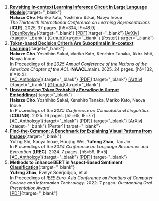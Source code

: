 1. [**Revisiting In-context Learning Inference Circuit in Large Language Models**](https://openreview.net/forum?id=xizpnYNvQq){:target="_blank"}  
   **Hakaze Cho**, Mariko Kato, Yoshihiro Sakai, Naoya Inoue  
   *The Thirteenth International Conference on Learning Representations* (**ICLR**), 2025. 37 pages. [h5=304, IF=48.9]  
   [\[OpenReview\]](https://openreview.net/forum?id=xizpnYNvQq){:target="_blank"} 
   [\[PDF\]](https://openreview.net/pdf?id=xizpnYNvQq){:target="_blank"} 
   [\[ArXiv\]](https://arxiv.org/abs/2410.04468){:target="_blank"} 
   [\[Github\]](https://github.com/hc495/ICL_Circuit){:target="_blank"} 
   [\[Poster\]](https://iclr.cc/virtual/2025/poster/27767){:target="_blank"}  
2. [**Token-based Decision Criteria Are Suboptimal in In-context Learning**](https://aclanthology.org/2025.naacl-long.278/){:target="_blank"}  
   **Hakaze Cho**, Yoshihiro Sakai, Mariko Kato, Kenshiro Tanaka, Akira Ishii, Naoya Inoue  
   In Proceedings of *the 2025 Annual Conference of the Nations of the Americas Chapter of the ACL* (**NAACL**.main). 2025. 24 pages. [h5=132, IF=16.5]  
   [\[ACLAnthology\]](https://aclanthology.org/2025.naacl-long.278/){:target="_blank"} 
   [\[PDF\]](https://aclanthology.org/2025.naacl-long.278.pdf){:target="_blank"} 
   [\[ArXiv\]](https://arxiv.org/abs/2406.16535){:target="_blank"} 
   [\[Github\]](https://github.com/hc495/Hidden_Calibration){:target="_blank"} 
3. [**Understanding Token Probability Encoding in Output Embeddings**](https://aclanthology.org/2025.coling-main.708/){:target="_blank"}  
   **Hakaze Cho**, Yoshihiro Sakai, Kenshiro Tanaka, Mariko Kato, Naoya Inoue  
   In Proceedings of *the 2025 Conference on Computational Linguistics* (**COLING**). 2025. 16 pages. [h5=65, IF=7.7]  
   [\[ACLAnthology\]](https://aclanthology.org/2025.coling-main.708/){:target="_blank"} 
   [\[PDF\]](https://aclanthology.org/2025.coling-main.708.pdf){:target="_blank"} 
   [\[ArXiv\]](https://arxiv.org/abs/2406.01468){:target="_blank"} 
   [\[Poster\]](https://drive.google.com/file/d/1U11m_Qonq_F9d3GDD04b3yYO0KzFSGhJ/view){:target="_blank"}
4. [**Find-the-Common: A Benchmark for Explaining Visual Patterns from Images**](https://aclanthology.org/2024.lrec-main.642/){:target="_blank"}  
   Yuting Shi, Naoya Inoue, Houjing Wei, **Yufeng Zhao**, Tao Jin  
   In Proceedings of *the 2024 Conference on Language Resources and Evaluation* (**LREC**). 2024. 7 pages. [h5=59, IF≈5]  
   [\[ACLAnthology\]](https://aclanthology.org/2024.lrec-main.642/){:target="_blank"}
   [\[PDF\]](https://aclanthology.org/2024.lrec-main.642.pdf){:target="_blank"}
5. [**Methods to Enhance BERT in Aspect-Based Sentiment Classification**](https://ieeexplore.ieee.org/abstract/document/10098237){:target="_blank"}   
   **Yufeng Zhao**, Evelyn Soerjodjojo, et al.  
   In Proceedings of *IEEE Euro-Asia Conference on Frontiers of Computer Science and Information Technology*. 2022. 7 pages. *Outstanding Oral Presentation Award*  
   [\[PDF\]](https://ieeexplore.ieee.org/stamp/stamp.jsp?tp=&arnumber=10098237){:target="_blank"}